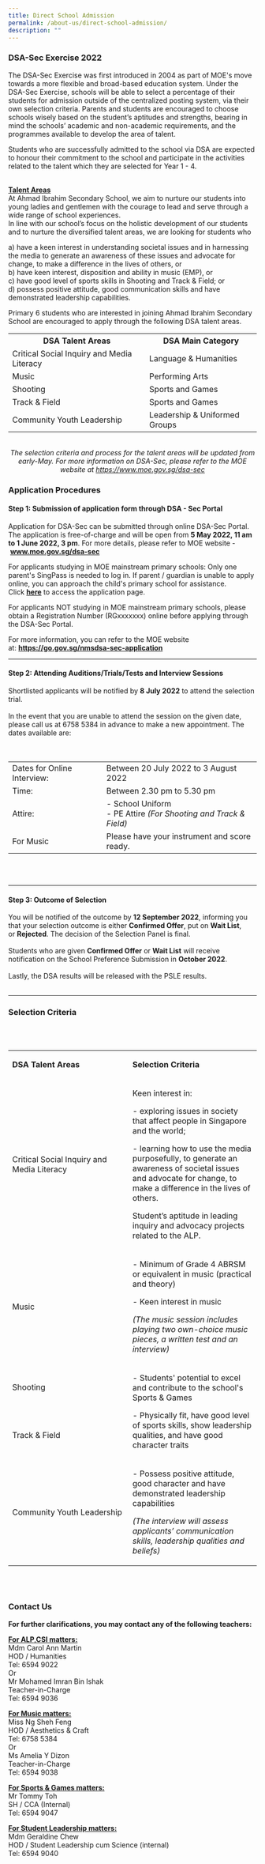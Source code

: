 ```yaml
---
title: Direct School Admission
permalink: /about-us/direct-school-admission/
description: ""
---
```



<h3><strong>DSA-Sec Exercise 2022</strong></h3>
<p>The DSA-Sec Exercise was first introduced in 2004 as part of MOE's move towards a more flexible and broad-based education system. Under the DSA-Sec Exercise, schools will be able to select a percentage of their students for admission outside of the centralized posting system, via their own selection criteria. Parents and students are encouraged to choose schools wisely based on the student&rsquo;s aptitudes and strengths, bearing in mind the schools&rsquo; academic and non-academic requirements, and the programmes available to develop the area of talent.</p>
<p>Students who are successfully admitted to the school via DSA are expected to honour their commitment to the school and participate in the activities related to the talent which they are selected for Year 1 - 4.</p>
<p><br /><strong><u>Talent Areas</u></strong><br>At Ahmad Ibrahim Secondary School, we aim to nurture our students into young ladies and gentlemen with the courage to lead and serve through a wide range of school experiences.<br>In line with our school&rsquo;s focus on the holistic development of our students and to nurture the diversified talent areas, we are looking for students who&nbsp;</p>
a)&nbsp;have a keen interest in understanding societal issues and in harnessing the media to generate an awareness of these issues and advocate for change, to make a difference in the lives of others, or<br>
b) have keen interest, disposition and ability in music (EMP), or<br>
c) have good level of sports skills in Shooting and Track &amp; Field; or<br>
d) possess positive attitude, good communication skills and have demonstrated leadership capabilities.
<p>Primary 6 students who are interested in joining Ahmad Ibrahim Secondary School are encouraged to apply through the following DSA talent areas.</p>
<table>
<tbody>
<tr>
<th>DSA Talent Areas</th>
<th>DSA Main Category</th>
</tr>
<tr>
<td>Critical Social Inquiry and Media Literacy</td>
<td>Language &amp; Humanities</td>
</tr>
<tr>
<td>Music</td>
<td>Performing Arts</td>
</tr>
<tr>
<td>Shooting</td>
<td>Sports and Games</td>
</tr>
<tr>
<td>Track &amp; Field&nbsp;</td>
<td>Sports and Games</td>
</tr>
<tr>
<td>Community Youth Leadership</td>
<td>Leadership &amp; Uniformed Groups</td>
</tr>
</tbody>
</table>
<p style="text-align: center;"><em><br />The selection criteria and process for the talent areas will be updated from early-May. For more information on DSA-Sec, please refer to the MOE website at&nbsp;<a href="https://www.moe.gov.sg/dsa-sec">https://www.moe.gov.sg/dsa-sec</a></em></p>
<h3>Application Procedures</h3>
<h4>Step 1: Submission of application form through DSA - Sec Portal&nbsp;</h4>
<p>Application for DSA-Sec can be submitted through online DSA-Sec Portal. The application is free-of-charge and will be open from&nbsp;<strong>5 May 2022, 11 am to 1 June 2022, 3 pm</strong>. For more details, please refer to MOE website -&nbsp;<strong><a href="http://www.moe.gov.sg/dsa-sec" target="_blank" rel="noopener">www.moe.gov.sg/dsa-sec</a></strong></p>
<p>For applicants studying in MOE mainstream primary schools: Only one parent's SingPass is needed to log in. If parent / guardian is unable to apply online, you can approach the child's primary school for assistance. Click&nbsp;<strong><a href="https://go.gov.sg/apply-dsa-sec" target="_blank" rel="noopener">here</a></strong>&nbsp;to access the application page.</p>
<p>For applicants NOT studying in MOE mainstream primary schools, please obtain a Registration Number (RGxxxxxxx) online before applying through the DSA-Sec Portal.</p>
<p>For more information, you can refer to the MOE website at:&nbsp;<strong><a href="https://go.gov.sg/nmsdsa-sec-application" target="_blank" rel="noopener">https://go.gov.sg/nmsdsa-sec-application</a></strong></p>
<div><hr /></div>
<div>
<h4>Step 2: Attending Auditions/Trials/Tests and Interview Sessions</h4>
<p>Shortlisted applicants will be notified by&nbsp;<strong>8 July 2022</strong>&nbsp;to attend the selection trial.<br /><br />In the event that you are unable to attend the session on the given date, please call us at 6758 5384 in advance to make a new appointment. The dates available are:<br /><br /><br /></p>
<table>
<tbody>
<tr>
<td>Dates for Online Interview:</td>
<td>Between 20 July 2022 to 3 August 2022</td>
</tr>
<tr>
<td>Time:</td>
<td>Between 2.30 pm to 5.30 pm</td>
</tr>
<tr>
<td>Attire:</td>
<td>
<div>- School Uniform</div>
<div>- PE Attire&nbsp;<em>(For Shooting and Track &amp; Field)</em></div>
</td>
</tr>
<tr>
<td>For Music</td>
<td>Please have your instrument and score ready.&nbsp;</td>
</tr>
</tbody>
</table>
<p><br /><br /></p>
<hr /></div>
<div>
<h4>Step 3: Outcome of Selection</h4>
<p>You will be notified of the outcome by&nbsp;<strong>12 September 2022</strong>, informing you that your selection outcome is either&nbsp;<strong>Confirmed Offer</strong>, put on&nbsp;<strong>Wait List</strong>, or&nbsp;<strong>Rejected</strong>. The decision of the Selection Panel is final.<br /><br />Students who are given&nbsp;<strong>Confirmed Offer</strong>&nbsp;or&nbsp;<strong>Wait List</strong>&nbsp;will receive notification on the School Preference Submission in&nbsp;<strong>October 2022</strong>.<br /><br />Lastly, the DSA results will be released with the PSLE results.<br /><br /></p>
<hr /></div>
<div>
<div>
<div>
<h3>Selection Criteria</h3>
</div>
<div>&nbsp;</div>
<div>&nbsp;</div>
<div>
<div>
<table width="816">
<tbody>
<tr>
<td width="380">
<p><strong>DSA Talent Areas</strong></p>
</td>
<td width="381">
<p><strong>Selection Criteria</strong></p>
</td>
</tr>
<tr>
<td width="380">
<p>Critical Social Inquiry and Media Literacy</p>
</td>
<td width="381">
<p>Keen interest in:</p>
<p>- exploring issues in society that affect people in Singapore and the world;</p>
<p>- learning how to use the media purposefully, to generate an awareness of societal issues and advocate for change, to make a difference in the lives of others.</p>
<p>Student&rsquo;s aptitude in leading inquiry and advocacy projects related to the ALP.&nbsp;</p>
</td>
</tr>
<tr>
<td width="380">
<p>Music</p>
</td>
<td width="381">
<p>- Minimum of Grade 4 ABRSM or equivalent in music (practical and theory)</p>
<p>- Keen interest in music</p>
<p><em>(The music session includes playing two own-choice music pieces, a written test and an interview)</em></p>
</td>
</tr>
<tr>
<td>
<p>Shooting</p>
</td>
<td rowspan="2">
<p>- Students' potential to excel and contribute to the school's Sports &amp; Games</p>
<p>- Physically fit, have good level of sports skills, show leadership qualities, and have good character traits</p>
</td>
</tr>
<tr>
<td>
<p>Track &amp; Field&nbsp;</p>
</td>
</tr>
<tr>
<td>
<p>Community Youth Leadership</p>
</td>
<td>
<p>- Possess positive attitude, good character and have demonstrated leadership capabilities</p>
<p><em>(The interview will assess applicants&rsquo; communication skills, leadership qualities and beliefs)</em></p>
</td>
</tr>
</tbody>
</table>
<br /><br />
<h3>Contact Us</h3>
</div>
<p><strong>For further clarifications, you may contact any of the following teachers:</strong></p>
<div>
<p><u><strong>For ALP,CSI matters:<br /></strong></u>Mdm Carol Ann Martin<br />HOD / Humanities<br />Tel: 6594 9022<br />Or<br />Mr Mohamed Imran Bin Ishak<br />Teacher-in-Charge<br />Tel: 6594 9036</p>
<p><u><strong>For Music matters:<br /></strong></u>Miss Ng Sheh Feng<br />HOD / Aesthetics &amp; Craft<br />Tel: 6758 5384<br />Or<br />Ms Amelia Y Dizon<br />Teacher-in-Charge<br />Tel: 6594 9038</p>
<div>
<p><u><strong>For Sports &amp; Games matters:<br /></strong></u>Mr Tommy Toh<br />SH / CCA (Internal)<br />Tel: 6594 9047</p>
<p><u><strong>For Student Leadership matters:<br /></strong></u>Mdm Geraldine Chew<br />HOD / Student Leadership cum Science (internal)<br />Tel: 6594 9040</p>